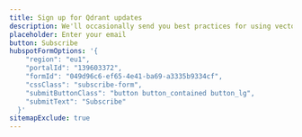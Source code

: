 ```yaml
---
title: Sign up for Qdrant updates
description: We'll occasionally send you best practices for using vector data and similarity search, as well as product news.
placeholder: Enter your email
button: Subscribe
hubspotFormOptions: '{
    "region": "eu1",
    "portalId": "139603372",
    "formId": "049d96c6-ef65-4e41-ba69-a3335b9334cf",
    "cssClass": "subscribe-form",
    "submitButtonClass": "button button_contained button_lg",
    "submitText": "Subscribe"
  }'
sitemapExclude: true
---
```

